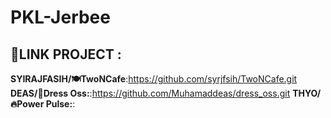 # PKL-Jerbee

## 📱LINK PROJECT :
**SYIRAJFASIH/🍽️TwoNCafe**:https://github.com/syrjfsih/TwoNCafe.git
**DEAS/👔Dress Oss:**:https://github.com/Muhamaddeas/dress_oss.git
**THYO/🔥Power Pulse:**:
